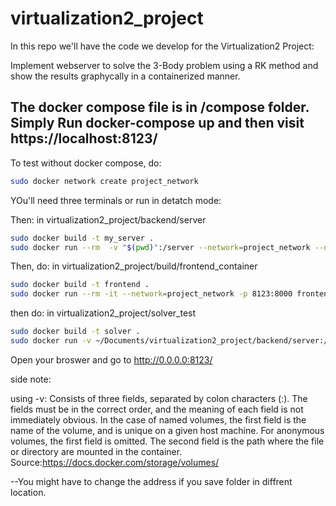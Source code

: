 # virtualization2_project
In this repo we'll have the code we develop for the Virtualization2 Project:

Implement webserver to solve the 3-Body problem using a RK method and show the results graphycally in a containerized manner.

The docker compose file is in /compose folder. Simply Run docker-compose up and then visit https://localhost:8123/
-------------------------------------------------------------------------------------------------------------------------------------------------------

To test without docker compose, do:
```bash
sudo docker network create project_network
```
YOu'll need three terminals or run in detatch mode:

Then:
in  virtualization2_project/backend/server
```bash
sudo docker build -t my_server .
sudo docker run --rm  -v "$(pwd)":/server --network=project_network --name project_server my_server
```
Then, do:
in virtualization2_project/build/frontend_container
```bash
sudo docker build -t frontend .
sudo docker run --rm -it --network=project_network -p 8123:8000 frontend
```

then do:
in virtualization2_project/solver_test
```bash
sudo docker build -t solver .
sudo docker run -v ~/Documents/virtualization2_project/backend/server:/solver --rm --network=project_network --name=solver solver
```


Open your broswer and go to http://0.0.0.0:8123/

side note: 

using -v: Consists of three fields, separated by colon characters (:). The fields must be in the correct order, and the meaning of each field is not immediately obvious.
In the case of named volumes, the first field is the name of the volume, and is unique on a given host machine. For anonymous volumes, the first field is omitted.
The second field is the path where the file or directory are mounted in the container.
Source:https://docs.docker.com/storage/volumes/

--You might have to change the address if you save folder in diffrent location.
